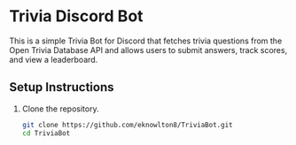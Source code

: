 # Trivia Discord Bot

This is a simple Trivia Bot for Discord that fetches trivia questions from the Open Trivia Database API and allows users to submit answers, track scores, and view a leaderboard.

## Setup Instructions

1. Clone the repository.
   ```bash
   git clone https://github.com/eknowlton8/TriviaBot.git
   cd TriviaBot
